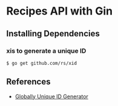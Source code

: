 # Recipes API with Gin

## Installing Dependencies

### xis to generate a unique ID

```commandline
$ go get github.com/rs/xid
```

## References

- [Globally Unique ID Generator](https://github.com/rs/xid)
